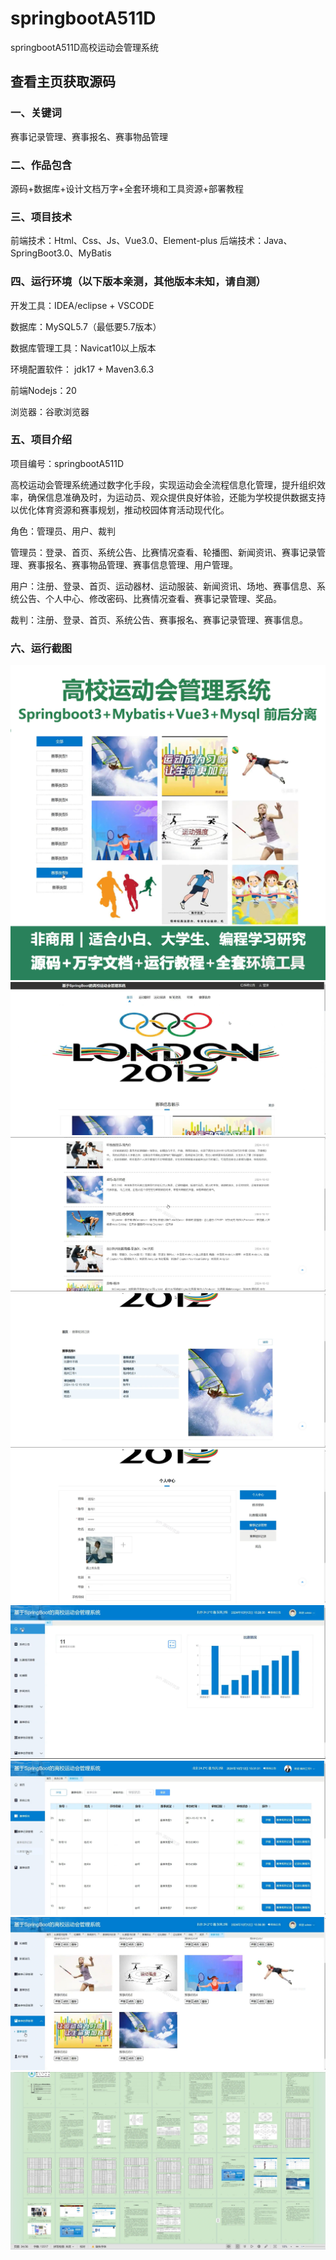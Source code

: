# springbootA511D
springbootA511D高校运动会管理系统
## 查看主页获取源码


### 一、关键词

赛事记录管理、赛事报名、赛事物品管理


### 二、作品包含

源码+数据库+设计文档万字+全套环境和工具资源+部署教程


### 三、项目技术

前端技术：Html、Css、Js、Vue3.0、Element-plus
后端技术：Java、SpringBoot3.0、MyBatis


### 四、运行环境（以下版本亲测，其他版本未知，请自测）

开发工具：IDEA/eclipse  + VSCODE

数据库：MySQL5.7（最低要5.7版本）

数据库管理工具：Navicat10以上版本

环境配置软件： jdk17 + Maven3.6.3

前端Nodejs：20

浏览器：谷歌浏览器


### 五、项目介绍

项目编号：springbootA511D

高校运动会管理系统通过数字化手段，实现运动会全流程信息化管理，提升组织效率，确保信息准确及时，为运动员、观众提供良好体验，还能为学校提供数据支持以优化体育资源和赛事规划，推动校园体育活动现代化。

角色：管理员、用户、裁判

管理员：登录、首页、系统公告、比赛情况查看、轮播图、新闻资讯、赛事记录管理、赛事报名、赛事物品管理、赛事信息管理、用户管理。

用户：注册、登录、首页、运动器材、运动服装、新闻资讯、场地、赛事信息、系统公告、个人中心、修改密码、比赛情况查看、赛事记录管理、奖品。

裁判：注册、登录、首页、系统公告、赛事报名、赛事记录管理、赛事信息。


### 六、运行截图

![cover.png](./cover.png)
![1.png](./1.png)
![2.png](./2.png)
![3.png](./3.png)
![4.png](./4.png)
![5.png](./5.png)
![6.png](./6.png)
![7.png](./7.png)
![8.png](./8.png)
